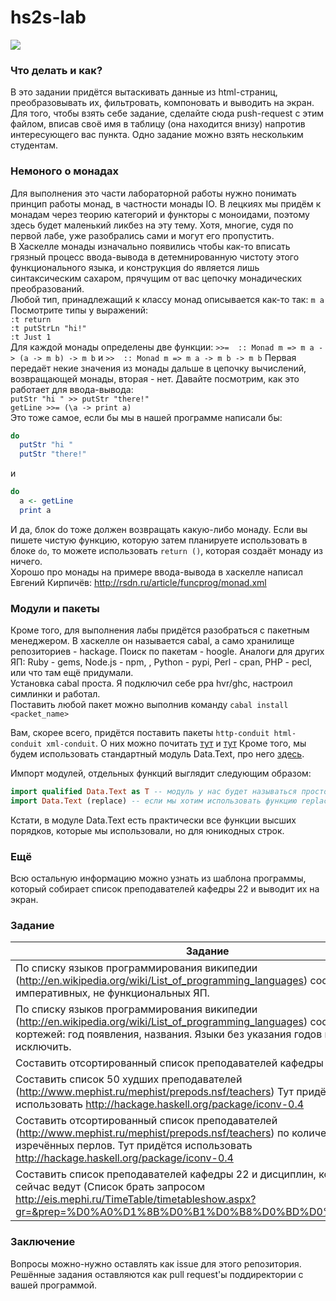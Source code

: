 hs2s-lab  
========
![](http://www.haskell.org/wikiupload/8/8d/Dhug.png)
### Что делать и как?
В это задании придётся вытаскивать данные из html-страниц, преобразовывать их, фильтровать, компоновать и выводить на экран.
Для того, чтобы взять себе задание, сделайте сюда push-request с этим файлом, вписав своё имя в таблицу (она находится внизу) напротив интересующего вас пункта. Одно задание можно взять нескольким студентам.

### Немоного о монадах
Для выполнения это части лабораторной работы нужно понимать принцип работы монад, в частности монады IO. В лецкиях мы придём к монадам через теорию категорий и функторы с моноидами, поэтому здесь будет маленький ликбез на эту тему. Хотя, многие, судя по первой лабе, уже разобрались сами и могут его пропустить.  
В Хаскелле монады изначально появились чтобы как-то вписать грязный процесс ввода-вывода в детемнированную чистоту этого функционального языка, и конструкция do является лишь синтаксическим сахаром, прячущим от вас цепочку монадических преобразований.  
Любой тип, принадлежащий к классу монад описывается как-то так: `m a`  
Посмотрите типы у выражений:  
`:t return`  
`:t putStrLn "hi!"`  
`:t Just 1`  
Для каждой монады определены две функции: `>>=  :: Monad m => m a -> (a -> m b) -> m b` и `>>  :: Monad m => m a -> m b -> m b` Первая передаёт некие значения из монады дальше в цепочку вычислений, возвращающей монады, вторая - нет.
Давайте посмотрим, как это работает для ввода-вывода:  
`putStr "hi " >> putStr "there!"`  
`getLine >>= (\a -> print a)`  
Это тоже самое, если бы мы в нашей программе написали бы:  
```haskell
do
  putStr "hi "
  putStr "there!"
```
и  
```haskell
do
  a <- getLine
  print a
```
И да, блок do тоже должен возвращать какую-либо монаду. Если вы пишете чистую функцию, которую затем планируете использовать в блоке `do`, то можете использовать `return ()`, которая создаёт монаду из ничего.  
Хорошо про монады на примере ввода-вывода в хаскелле написал Евгений Кирпичёв: http://rsdn.ru/article/funcprog/monad.xml

### Модули и пакеты
Кроме того, для выполнения лабы придётся разобраться с пакетным менеджером. В хаскелле он называется cabal, а само хранилище репозиториев - hackage. Поиск по пакетам - hoogle. Аналоги для других ЯП: Ruby - gems, Node.js - npm, , Python - pypi, Perl - cpan, PHP - pecl, или что там ещё придумали.  
Установка cabal проста. Я подключил себе ppa hvr/ghc, настроил симлинки и работал.  
Поставить любой пакет можно выполнив команду
`cabal install <packet_name>`

Вам, скорее всего, придётся поставить пакеты `http-conduit html-conduit xml-conduit`. О них можно почитать [тут](http://www.yesodweb.com/book/http-conduit) и [тут](https://hackage.haskell.org/package/html-conduit) 
Кроме того, мы будем использовать стандартный модуль Data.Text, про него [здесь](http://hackage.haskell.org/package/text-0.11.2.0/docs/Data-Text.html).

Импорт модулей, отдельных функций выглядит следующим образом:
```haskell
import qualified Data.Text as T -- модуль у нас будет называться просто T
import Data.Text (replace) -- если мы хотим использовать функцию replace из модуля T не как T.replace, а просто replace 
```
Кстати, в модуле Data.Text есть практически все функции высших порядков, которые мы использовали, но для юникодных строк.

### Ещё
Всю остальную информацию можно узнать из шаблона программы, который собирает список преподавателей кафедры 22 и выводит их на экран.

### Задание
|Задание|Студент|
|---|---|
|По списку языков программирования википедии (http://en.wikipedia.org/wiki/List_of_programming_languages)  составить список императивных, не функциональных ЯП.||
|По списку языков программирования википедии (http://en.wikipedia.org/wiki/List_of_programming_languages) составить список кортежей: год  появления, названия. Языки без указания годов появления исключить.||
|Составить отсортированный список преподавателей кафедры 22 и их хобби||
|Составить список 50 худших преподавателей (http://www.mephist.ru/mephist/prepods.nsf/teachers) Тут придётся использовать http://hackage.haskell.org/package/iconv-0.4||
|Составить отсортированный список преподавателей (http://www.mephist.ru/mephist/prepods.nsf/teachers) по количеству изречённых перлов. Тут придётся использовать http://hackage.haskell.org/package/iconv-0.4||
|Составить список преподавателей кафедры 22 и дисциплин, которые они сейчас ведут (Список брать запросом http://eis.mephi.ru/TimeTable/timetableshow.aspx?gr=&prep=%D0%A0%D1%8B%D0%B1%D0%B8%D0%BD%D0%B0&typ=prep)||

### Заключение
Вопросы можно-нужно оставлять как issue для этого репозитория.
Решённые задания оставляются как pull request'ы поддиректории с вашей программой.
